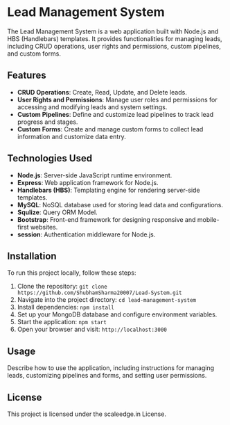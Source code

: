 # Lead Management System

The Lead Management System is a web application built with Node.js and HBS (Handlebars) templates. It provides functionalities for managing leads, including CRUD operations, user rights and permissions, custom pipelines, and custom forms.

## Features

- **CRUD Operations**: Create, Read, Update, and Delete leads.
- **User Rights and Permissions**: Manage user roles and permissions for accessing and modifying leads and system settings.
- **Custom Pipelines**: Define and customize lead pipelines to track lead progress and stages.
- **Custom Forms**: Create and manage custom forms to collect lead information and customize data entry.

## Technologies Used

- **Node.js**: Server-side JavaScript runtime environment.
- **Express**: Web application framework for Node.js.
- **Handlebars (HBS)**: Templating engine for rendering server-side templates.
- **MySQL**: NoSQL database used for storing lead data and configurations.
- **Squlize**: Query ORM Model.
- **Bootstrap**: Front-end framework for designing responsive and mobile-first websites.
- **session**: Authentication middleware for Node.js.


## Installation

To run this project locally, follow these steps:

1. Clone the repository: `git clone https://github.com/ShubhamSharma20007/Lead-System.git `
2. Navigate into the project directory: `cd lead-management-system`
3. Install dependencies: `npm install`
4. Set up your MongoDB database and configure environment variables.
5. Start the application: `npm start`
6. Open your browser and visit: `http://localhost:3000`

## Usage

Describe how to use the application, including instructions for managing leads, customizing pipelines and forms, and setting user permissions.


## License

This project is licensed under the scaleedge.in License.

